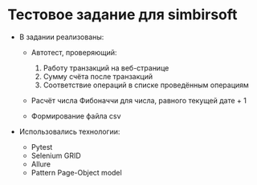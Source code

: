 # Тестовое задание для simbirsoft

* В задании реализованы:
    * Автотест, проверяющий:
        1. Работу транзакций на веб-странице
        2. Сумму счёта после транзакций
        3. Соответствие операций в списке проведённым операциям

    * Расчёт числа Фибоначчи для числа, равного текущей дате + 1
    * Формирование файла csv

* Использовались технологии:
    - Pytest
    - Selenium GRID
    - Allure
    - Pattern Page-Object model
